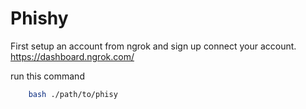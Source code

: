 # Phishy

First setup an account from ngrok and sign up connect your account. 
<a>https://dashboard.ngrok.com/</a>


run this command
```bash
    bash ./path/to/phisy
```
